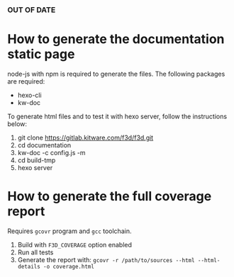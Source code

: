 ### OUT OF DATE ###

# How to generate the documentation static page

node-js with npm is required to generate the files. The following packages are required:

* hexo-cli
* kw-doc

To generate html files and to test it with hexo server, follow the instructions below:

1. git clone https://gitlab.kitware.com/f3d/f3d.git
2. cd documentation
3. kw-doc -c config.js -m
4. cd build-tmp
5. hexo server

# How to generate the full coverage report

Requires `gcovr` program and `gcc` toolchain.

1. Build with `F3D_COVERAGE` option enabled
2. Run all tests
3. Generate the report with: `gcovr -r /path/to/sources --html --html-details -o coverage.html`
